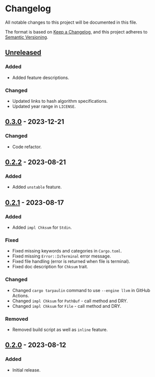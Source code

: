 # Changelog

All notable changes to this project will be documented in this file.

The format is based on [Keep a Changelog](https://keepachangelog.com/en/1.0.0/),
and this project adheres to [Semantic Versioning](https://semver.org/spec/v2.0.0.html).

## [Unreleased]

### Added

- Added feature descriptions.

### Changed

- Updated links to hash algorithm specifications.
- Updated year range in `LICENSE`.

## [0.3.0] - 2023-12-21

### Changed

- Code refactor.

## [0.2.2] - 2023-08-21

### Added

- Added `unstable` feature.

## [0.2.1] - 2023-08-17

### Added

- Added `impl Chksum` for `Stdin`.

### Fixed

- Fixed missing keywords and categories in `Cargo.toml`.
- Fixed missing `Error::IsTerminal` error message.
- Fixed file handling (error is returned when file is terminal).
- Fixed doc description for `Chksum` trait.

### Changed

- Changed `cargo tarpaulin` command to use `--engine llvm` in GitHub Actions.
- Changed `impl Chksum` for `PathBuf` - call method and DRY.
- Changed `impl Chksum` for `File` - call method and DRY.

### Removed

- Removed build script as well as `inline` feature.

## [0.2.0] - 2023-08-12

### Added

- Initial release.

[Unreleased]: https://github.com/chksum-rs/lib/compare/v0.3.0...HEAD
[0.3.0]: https://github.com/chksum-rs/lib/compare/v0.2.2...v0.3.0
[0.2.2]: https://github.com/chksum-rs/lib/compare/v0.2.1...v0.2.2
[0.2.1]: https://github.com/chksum-rs/lib/compare/v0.2.0...v0.2.1
[0.2.0]: https://github.com/chksum-rs/lib/releases/tag/v0.2.0
